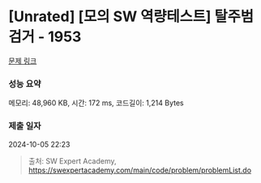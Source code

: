 # [Unrated] [모의 SW 역량테스트] 탈주범 검거 - 1953 

[문제 링크](https://swexpertacademy.com/main/code/problem/problemDetail.do?contestProbId=AV5PpLlKAQ4DFAUq) 

### 성능 요약

메모리: 48,960 KB, 시간: 172 ms, 코드길이: 1,214 Bytes

### 제출 일자

2024-10-05 22:23



> 출처: SW Expert Academy, https://swexpertacademy.com/main/code/problem/problemList.do